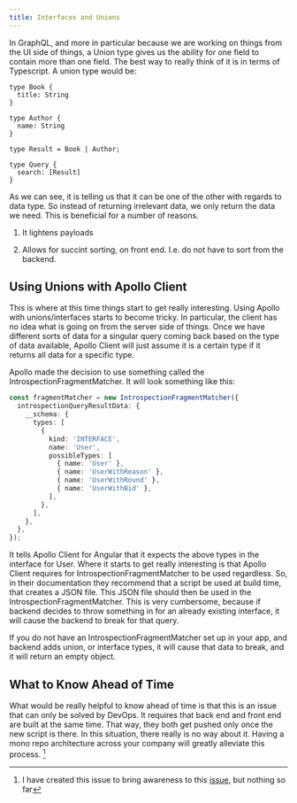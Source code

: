```yaml
---
title: Interfaces and Unions
---
```


In GraphQL, and more in particular because we are working on things from
the UI side of things, a Union type gives us the ability for one field
to contain more than one field. The best way to really think of it is in
terms of Typescript. A union type would be:

```typecsript
type Book {
  title: String
}

type Author {
  name: String
}

type Result = Book | Author;

type Query {
  search: [Result]
}
```

As we can see, it is telling us that it can be one of the other with
regards to data type. So instead of returning irrelevant data, we only
return the data we need. This is beneficial for a number of reasons.

1.  It lightens payloads

2.  Allows for succint sorting, on front end. I.e. do not have to sort
    from the backend.

## Using Unions with Apollo Client ##

This is where at this time things start to get really interesting. Using
Apollo with unions/interfaces starts to become tricky. In particular,
the client has no idea what is going on from the server side of things.
Once we have different sorts of data for a singular query coming back
based on the type of data available, Apollo Client will just assume it
is a certain type if it returns all data for a specific type.

Apollo made the decision to use something called the
IntrospectionFragmentMatcher. It will look something like this:

```typescript
const fragmentMatcher = new IntrospectionFragmentMatcher({
  introspectionQueryResultData: {
    __schema: {
      types: [
        {
          kind: 'INTERFACE',
          name: 'User',
          possibleTypes: [
            { name: 'User' },
            { name: 'UserWithReason' },
            { name: 'UserWithRound' },
            { name: 'UserWithBid' },
          ],
        },
      ],
    },
  },
});
```

It tells Apollo Client for Angular that it expects the above types in
the interface for User. Where it starts to get really interesting is
that Apollo Client requires for IntrospectionFragmentMatcher to be used
regardless. So, in their documentation they recommend that a script be
used at build time, that creates a JSON file. This JSON file should then
be used in the IntrospectionFragmentMatcher. This is very cumbersome,
because if backend decides to throw something in for an already existing
interface, it will cause the backend to break for that query.

If you do not have an IntrospectionFragmentMatcher set up in your app,
and backend adds union, or interface types, it will cause that data to
break, and it will return an empty object.

## What to Know Ahead of Time ##

What would be really helpful to know ahead of time is that this is an
issue that can only be solved by DevOps. It requires that back end and
front end are built at the same time. That way, they both get pushed
only once the new script is there. In this situation, there really is no
way about it. Having a mono repo architecture across your company will
greatly alleviate this process. [^1]

[^1]: I have created this issue to bring awareness to this
    [issue](https://github.com/apollographql/apollo-client/issues/4202),
    but nothing so far
